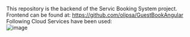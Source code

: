 This repository is the backend of the Servic Booking System project.\
Frontend can be found at: https://github.com/olipsa/GuestBookAngular \
Following Cloud Services have been used:\
![image](https://github.com/user-attachments/assets/7c48fe35-412b-4d6a-96b4-c193c5fe7076)

